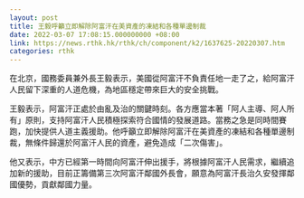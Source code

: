 ```yaml
---
layout: post
title: 王毅呼籲立即解除阿富汗在美資產的凍結和各種單邊制裁
date: 2022-03-07 17:08:15.000000000 +08:00
link: https://news.rthk.hk/rthk/ch/component/k2/1637625-20220307.htm
categories: rthk
---
```


在北京，國務委員兼外長王毅表示，美國從阿富汗不負責任地一走了之，給阿富汗人民留下深重的人道危機，為地區穩定帶來巨大的安全挑戰。

王毅表示，阿富汗正處於由亂及治的關鍵時刻。各方應當本著「阿人主導、阿人所有」原則，支持阿富汗人民積極探索符合國情的發展道路。當務之急是同時間賽跑，加快提供人道主義援助。他呼籲立即解除阿富汗在美資產的凍結和各種單邊制裁，無條件歸還於阿富汗人民的資產，避免造成「二次傷害」。

他又表示，中方已經第一時間向阿富汗伸出援手，將根據阿富汗人民需求，繼續追加新的援助，目前正籌備第三次阿富汗鄰國外長會，願意為阿富汗長治久安發揮鄰國優勢，貢獻鄰國力量。
